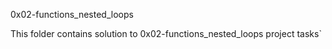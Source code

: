 0x02-functions_nested_loops

This folder contains solution to 0x02-functions_nested_loops project tasks`
